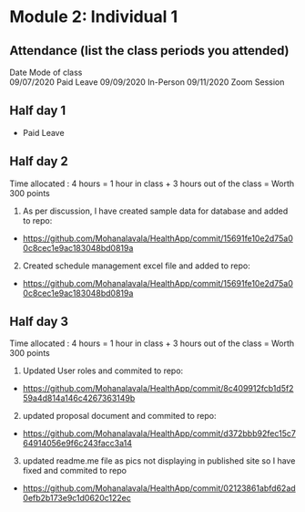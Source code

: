 # Module 2: Individual 1

## Attendance (list the class periods you attended)

Date    Mode of class  
09/07/2020 Paid Leave
09/09/2020 In-Person
09/11/2020 Zoom Session

 ## Half day 1

- Paid Leave

 ## Half day 2
 Time allocated : 4 hours = 1 hour in class + 3 hours out of the class = Worth 300 points  
 1. As per discussion, I have created sample data for database and added to repo:
 * https://github.com/Mohanalavala/HealthApp/commit/15691fe10e2d75a00c8cec1e9ac183048bd0819a

 2. Created schedule management excel file and added to repo:
* https://github.com/Mohanalavala/HealthApp/commit/15691fe10e2d75a00c8cec1e9ac183048bd0819a

 ## Half day 3
 Time allocated : 4 hours = 1 hour in class + 3 hours out of the class = Worth 300 points  
1. Updated User roles and commited to repo:
* https://github.com/Mohanalavala/HealthApp/commit/8c409912fcb1d5f259a4d814a146c4267363149b

2. updated proposal document and commited to repo:
* https://github.com/Mohanalavala/HealthApp/commit/d372bbb92fec15c764914056e9f6c243facc3a14

3. updated readme.me file as pics not displaying in published site so I have fixed and commited to repo
* https://github.com/Mohanalavala/HealthApp/commit/02123861abfd62ad0efb2b173e9c1d0620c122ec


